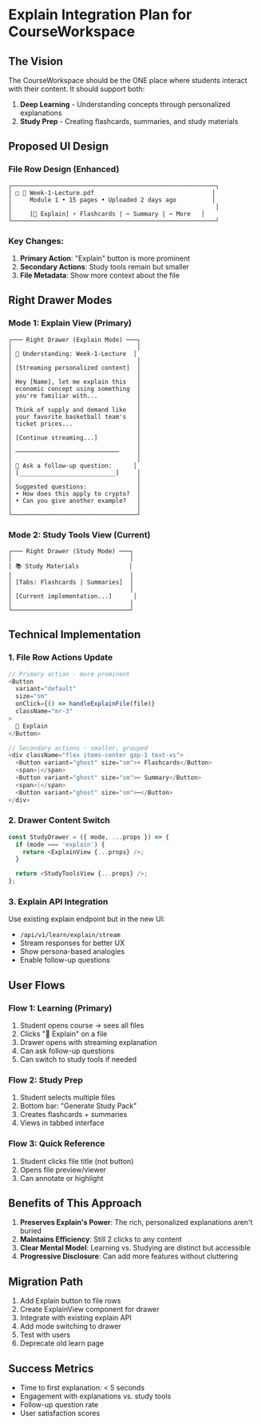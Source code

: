 # Explain Integration Plan for CourseWorkspace

## The Vision

The CourseWorkspace should be the ONE place where students interact with their content. It should support both:

1. **Deep Learning** - Understanding concepts through personalized explanations
2. **Study Prep** - Creating flashcards, summaries, and study materials

## Proposed UI Design

### File Row Design (Enhanced)

```
┌─────────────────────────────────────────────────────────┐
│ □ 📄 Week-1-Lecture.pdf                                 │
│     Module 1 • 15 pages • Uploaded 2 days ago          │
│                                                         │
│     [📖 Explain] ⚡ Flashcards | ✂️ Summary | ⋯ More   │
└─────────────────────────────────────────────────────────┘
```

### Key Changes:

1. **Primary Action**: "Explain" button is more prominent
2. **Secondary Actions**: Study tools remain but smaller
3. **File Metadata**: Show more context about the file

## Right Drawer Modes

### Mode 1: Explain View (Primary)

```
┌─── Right Drawer (Explain Mode) ───┐
│                                   │
│ 📖 Understanding: Week-1-Lecture  │
│                                   │
│ [Streaming personalized content]  │
│                                   │
│ Hey [Name], let me explain this   │
│ economic concept using something  │
│ you're familiar with...           │
│                                   │
│ Think of supply and demand like   │
│ your favorite basketball team's   │
│ ticket prices...                  │
│                                   │
│ [Continue streaming...]           │
│                                   │
│ ─────────────────────────────     │
│                                   │
│ 💬 Ask a follow-up question:      │
│ [___________________________]     │
│                                   │
│ Suggested questions:              │
│ • How does this apply to crypto?  │
│ • Can you give another example?   │
│                                   │
└───────────────────────────────────┘
```

### Mode 2: Study Tools View (Current)

```
┌─── Right Drawer (Study Mode) ───┐
│                                 │
│ 📚 Study Materials              │
│                                 │
│ [Tabs: Flashcards | Summaries]  │
│                                 │
│ [Current implementation...]      │
│                                 │
└─────────────────────────────────┘
```

## Technical Implementation

### 1. File Row Actions Update

```typescript
// Primary action - more prominent
<Button
  variant="default"
  size="sm"
  onClick={() => handleExplainFile(file)}
  className="mr-3"
>
  📖 Explain
</Button>

// Secondary actions - smaller, grouped
<div className="flex items-center gap-1 text-xs">
  <Button variant="ghost" size="sm">⚡ Flashcards</Button>
  <span>|</span>
  <Button variant="ghost" size="sm">✂️ Summary</Button>
  <span>|</span>
  <Button variant="ghost" size="sm">⋯</Button>
</div>
```

### 2. Drawer Content Switch

```typescript
const StudyDrawer = ({ mode, ...props }) => {
  if (mode === 'explain') {
    return <ExplainView {...props} />;
  }

  return <StudyToolsView {...props} />;
};
```

### 3. Explain API Integration

Use existing explain endpoint but in the new UI:

- `/api/v1/learn/explain/stream`
- Stream responses for better UX
- Show persona-based analogies
- Enable follow-up questions

## User Flows

### Flow 1: Learning (Primary)

1. Student opens course → sees all files
2. Clicks "📖 Explain" on a file
3. Drawer opens with streaming explanation
4. Can ask follow-up questions
5. Can switch to study tools if needed

### Flow 2: Study Prep

1. Student selects multiple files
2. Bottom bar: "Generate Study Pack"
3. Creates flashcards + summaries
4. Views in tabbed interface

### Flow 3: Quick Reference

1. Student clicks file title (not button)
2. Opens file preview/viewer
3. Can annotate or highlight

## Benefits of This Approach

1. **Preserves Explain's Power**: The rich, personalized explanations aren't buried
2. **Maintains Efficiency**: Still 2 clicks to any content
3. **Clear Mental Model**: Learning vs. Studying are distinct but accessible
4. **Progressive Disclosure**: Can add more features without cluttering

## Migration Path

1. Add Explain button to file rows
2. Create ExplainView component for drawer
3. Integrate with existing explain API
4. Add mode switching to drawer
5. Test with users
6. Deprecate old learn page

## Success Metrics

- Time to first explanation: < 5 seconds
- Engagement with explanations vs. study tools
- Follow-up question rate
- User satisfaction scores
